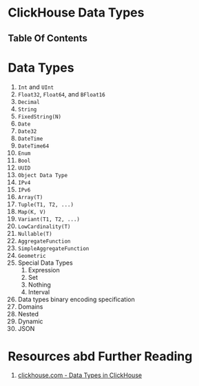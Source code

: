 # ClickHouse Data Types

## Table Of Contents

# Data Types

1. `Int` and `UInt`
2. `Float32`, `Float64`, and `BFloat16`
3. `Decimal`
4. `String`
5. `FixedString(N)`
6. `Date`
7. `Date32`
8. `DateTime`
9. `DateTime64`
10. `Enum`
11. `Bool`
12. `UUID`
13. `Object Data Type`
14. `IPv4`
15. `IPv6`
16. `Array(T)`
17. `Tuple(T1, T2, ...)`
18. `Map(K, V)`
19. `Variant(T1, T2, ...)`
20. `LowCardinality(T)`
21. `Nullable(T)`
22. `AggregateFunction`
23. `SimpleAggregateFunction`
24. `Geometric`
25. Special Data Types
    1. Expression
    2. Set
    3. Nothing
    4. Interval
26. Data types binary encoding specification
27. Domains
28. Nested
29. Dynamic
30. JSON

# Resources abd Further Reading

1. [clickhouse.com - Data Types in ClickHouse](https://clickhouse.com/docs/sql-reference/data-types)
